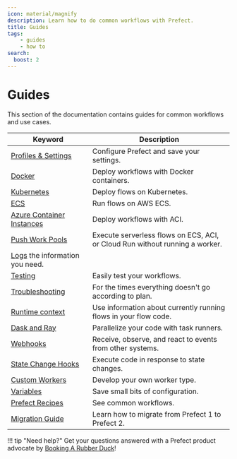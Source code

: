 ```yaml
---
icon: material/magnify
description: Learn how to do common workflows with Prefect.
title: Guides
tags:
    - guides
    - how to
search:
  boost: 2
---
```


# Guides

This section of the documentation contains guides for common workflows and use cases. 

| Keyword                                                  | Description                                                                                        |
| -------------------------------------------------------- | -------------------------------------------------------------------------------------------------- |
| [Profiles & Settings](/guides/settings/) | Configure Prefect and save your settings. |
| [Docker](/guides/deployment/docker/) | Deploy workflows with Docker containers. |
| [Kubernetes]() | Deploy flows on Kubernetes. |
| [ECS]() |  Run flows on AWS ECS. |
| [Azure Container Instances](/guides/deployment/aci/) |  Deploy workflows with ACI. |
| [Push Work Pools](/guides/push-work-pools/) |  Execute serverless flows on ECS, ACI, or Cloud Run without running a worker. | 
| [Logs](/guides/logs/) the information you need. |
| [Testing](/guides/testing/) | Easily test your workflows. |
| [Troubleshooting](/guides/troubleshooting/) | For the times everything doesn't go according to plan. |
| [Runtime context](/guides/runtime-context/) | Use information about currently running flows in your flow code.  |
| [Dask and Ray](/guides/dask-ray-task-runners/) | Parallelize your code with task runners. |
| [Webhooks](/guides/webhooks/) | Receive, observe, and react to events from other systems. |
| [State Change Hooks](/guides/state-change-hooks/) | Execute code in response to state changes. |
| [Custom Workers](/guides/developing-a-new-worker-type/) | Develop your own worker type. | 
| [Variables](/guides/variables/) | Save small bits of configuration. | 
| [Prefect Recipes](../recipes/recipes/) |  See common workflows. |
| [Migration Guide](/guides/migration-guide/) | Learn how to migrate from Prefect 1 to Prefect 2. |


!!! tip "Need help?"
    Get your questions answered with a Prefect product advocate by [Booking A Rubber Duck](https://calendly.com/prefect-experts/prefect-product-advocates)!
